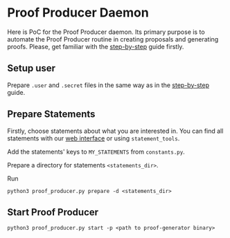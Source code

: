 # Proof Producer Daemon

Here is PoC for the Proof Producer daemon. 
Its primary purpose is to automate the Proof Producer routine in creating proposals and generating proofs. 
Please, get familiar with the [step-by-step](../../README.md) guide firstly. 

## Setup user
Prepare `.user` and `.secret` files in the same way as in the [step-by-step](../../README.md) guide.

## Prepare Statements 
Firstly, choose statements about what you are interested in.
You can find all statements with our [web interface](proof.market) or using `statement_tools`. 

Add the statements' keys to `MY_STATEMENTS` from `constants.py`.

Prepare a directory for statements `<statements_dir>`.

Run
```
python3 proof_producer.py prepare -d <statements_dir>
```

## Start Proof Producer

```
python3 proof_producer.py start -p <path to proof-generator binary>
```